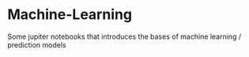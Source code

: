 # Machine-Learning
Some jupiter notebooks that introduces the bases of machine learning / prediction models
